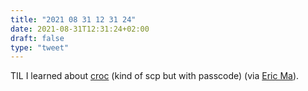 ```yaml
---
title: "2021 08 31 12 31 24"
date: 2021-08-31T12:31:24+02:00
draft: false
type: "tweet"
---
```

TIL I learned about [croc](https://github.com/schollz/croc) (kind of scp but with passcode) (via [Eric Ma](https://ericmjl.github.io/blog/2020/10/1/moving-data-securely-and-quickly-with-croc/)).
